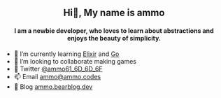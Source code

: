 <h2 align="center">Hi👋, My name is ammo</h2>
<h4 align="center">I am a newbie developer, who loves to learn about abstractions and enjoys the beauty of simplicity.</h4>

- 🌱 I’m currently learning [Elixir](https://elixir-lang.org/) and [Go](https://go.dev/)
- 👯 I’m looking to collaborate making games
- 💬 Twitter [@ammo61_6D_6D_6F](https://twitter.com/ammo61_6D_6D_6F)
- 📫 Email ammo@ammo.codes
- 📝 Blog [ammo.bearblog.dev](https://ammo.bearblog.dev/)
